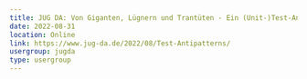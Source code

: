 ```yaml
---
title: JUG DA: Von Giganten, Lügnern und Trantüten - Ein (Unit-)Test-Antipattern-Märchen (Birgit Kratz)
date: 2022-08-31
location: Online
link: https://www.jug-da.de/2022/08/Test-Antipatterns/
usergroup: jugda
type: usergroup
---
```

